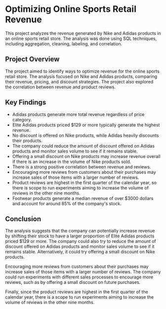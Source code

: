 # Optimizing Online Sports Retail Revenue

This project analyzes the revenue generated by Nike and Adidas products in an online sports retail store. The analysis was done using SQL techniques, including aggregation, cleaning, labeling, and correlation.

## Project Overview

The project aimed to identify ways to optimize revenue for the online sports retail store. The analysis focused on Nike and Adidas products, comparing their revenue, pricing, and discount strategies. The project also explored the correlation between revenue and product reviews.

## Key Findings

- Adidas products generate more total revenue regardless of price category.
- Elite Adidas products priced $129 or more typically generate the highest revenue.
- No discount is offered on Nike products, while Adidas heavily discounts their products.
- The company could reduce the amount of discount offered on Adidas products and monitor sales volume to see if it remains stable.
- Offering a small discount on Nike products may increase revenue overall if there is an increase in the volume of Nike products sold.
- There is a strong positive correlation between revenue and reviews.
- Encouraging more reviews from customers about their purchases may increase sales of those items with a larger number of reviews.
- Product reviews are highest in the first quarter of the calendar year, so there is scope to run experiments aiming to increase the volume of reviews in the other nine months.
- Footwear products generate a median revenue of over $3000 dollars and account for around 85% of the company's stock.

## Conclusion

The analysis suggests that the company can potentially increase revenue by shifting their stock to have a larger proportion of Elite Adidas products priced $129 or more. The company could also try to reduce the amount of discount offered on Adidas products and monitor sales volume to see if it remains stable. Alternatively, it could try offering a small discount on Nike products.

Encouraging more reviews from customers about their purchases may increase sales of those items with a larger number of reviews. The company could run experiments with different sales processes to encourage more reviews, such as by offering a small discount on future purchases.

Finally, since the product reviews are highest in the first quarter of the calendar year, there is a scope to run experiments aiming to increase the volume of reviews in the other nine months.
